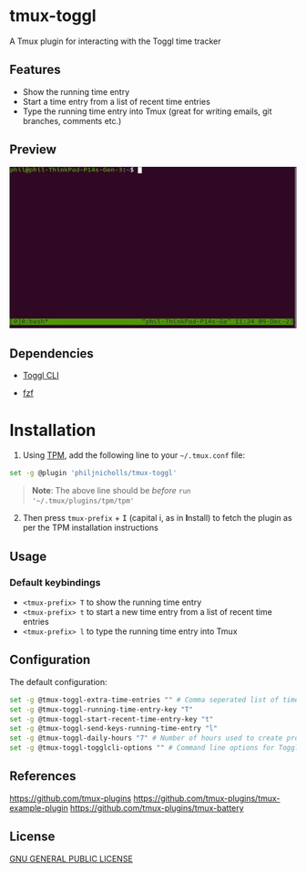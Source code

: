 # tmux-toggl
A Tmux plugin for interacting with the Toggl time tracker


## Features

* Show the running time entry
* Start a time entry from a list of recent time entries
* Type the running time entry into Tmux (great for writing emails, git branches, comments etc.)

## Preview

<img src="demo.gif" alt="preview" loop="infinite">


## Dependencies

* [Toggl CLI](https://github.com/AuHau/toggl-cli)

* [fzf](https://github.com/junegunn/fzf)

# Installation

1. Using [TPM](https://github.com/tmux-plugins/tpm), add the following line to your `~/.tmux.conf` file:

```bash
set -g @plugin 'philjnicholls/tmux-toggl'
```

> **Note**: The above line should be _before_ `run '~/.tmux/plugins/tpm/tpm'`

2. Then press `tmux-prefix` + <kbd>I</kbd> (capital i, as in **I**nstall) to fetch the plugin as per the TPM installation instructions

## Usage

### Default keybindings

- `<tmux-prefix> T` to show the running time entry
- `<tmux-prefix> t` to start a new time entry from a list of recent time entries
- `<tmux-prefix> l` to type the running time entry into Tmux

## Configuration

The default configuration:

```bash
set -g @tmux-toggl-extra-time-entries "" # Comma seperated list of time entry titles to add to the recent list (eg. "Live issues,General")
set -g @tmux-toggl-running-time-entry-key "T"
set -g @tmux-toggl-start-recent-time-entry-key "t"
set -g @tmux-toggl-send-keys-running-time-entry "l"
set -g @tmux-toggl-daily-hours "7" # Number of hours used to create projected hours
set -g @tmux-toggl-togglcli-options "" # Command line options for TogglCli
```

## References

https://github.com/tmux-plugins
https://github.com/tmux-plugins/tmux-example-plugin
https://github.com/tmux-plugins/tmux-battery

## License

[GNU GENERAL PUBLIC LICENSE](https://github.com/philjnicholls/tmux-toggl/blob/master/LICENSE.md)
